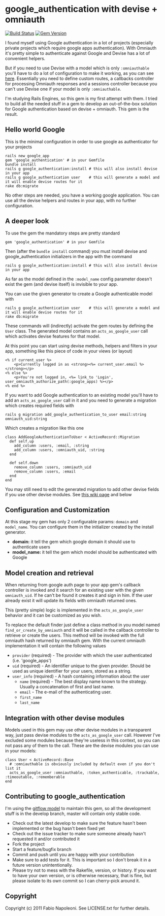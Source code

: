 # google_authentication with devise + omniauth

[![Build Status](https://secure.travis-ci.org/fabn/google_authentication.png)](http://travis-ci.org/fabn/google_authentication) [![Gem Version](https://badge.fury.io/rb/google_authentication.svg)](http://badge.fury.io/rb/google_authentication)

I found myself using Google authentication in a lot of projects (especially private projects which require google apps
authentication). With Omniauth it's pretty simple to authenticate against Google and Devise has a lot of convenient helpers.

But if you need to use Devise with a model which is only `:omniauthable` you'll have to do a lot of configuration to make
 it working, as you can see [here](https://github.com/plataformatec/devise/wiki/OmniAuth:-Overview). Essentially you need
 to define custom routes, a callbacks controller for processing Omniauth responses and a sessions controller because
 you can't use Devise one if your model is only `:omniauthable`.

I'm studying Rails Engines, so this gem is my first attempt with them. I tried to build all the needed stuff in a gem to
 develop an out-of-the-box solution for Google authentication based on devise + omniauth. This gem is the result.

## Hello world Google

This is the minimal configuration in order to use google as authenticator for your projects

    rails new google_app
    gem 'google_authentication' # in your Gemfile
    bundle install
    rails g google_authentication:install # this will also install devise in your app
    rails g google_authentication user    # this will generate a model and it will enable devise routes for it
    rake db:migrate

No other steps are needed, you have a working google application. You can use all the devise helpers and routes in your
app, with no further configuration.

## A deeper look

To use the gem the mandatory steps are pretty standard

    gem 'google_authentication' # in your Gemfile

Then (after the `bundle install` command) you must install devise and google_authentication initializers in the app with
 the command

    rails g google_authentication:install # this will also install devise in your app

As far as the model defined in the `:model_name` config parameter doesn't exist the gem (and devise itself) is invisible
 to your app.

You can use the given generator to create a Google authenticable model with

    rails g google_authentication user    # this will generate a model and it will enable devise routes for it
    rake db:migrate

These commands will (indirectly) activate the gem routes by defining the `User` class. The generated model contains an
 `acts_as_google_user` call which activates devise features for that model.

At this point you can start using devise methods, helpers and filters in your app, something like this piece of code in
 your views (or layout)

    <% if current_user %>
        <p>Currently logged in as <strong><%= current_user.email %></strong></p>
    <% else %>
        <p>You're not logged in, <%= link_to 'Login', user_omniauth_authorize_path(:google_apps) %></p>
    <% end %>

If you want to add Google authentication to an existing model you'll have to add an `acts_as_google_user` call in it and
 you need to generate a migration which creates required fields with

    rails g migration add_google_authentication_to_user email:string omniauth_uid:string

Which creates a migration like this one

    class AddGoogleAuthenticationToUser < ActiveRecord::Migration
      def self.up
        add_column :users, :email, :string
        add_column :users, :omniauth_uid, :string
      end

      def self.down
        remove_column :users, :omniauth_uid
        remove_column :users, :email
      end
    end

You may still need to edit the generated migration to add other devise fields if you use other devise modules.
 See [this wiki page](https://github.com/plataformatec/devise/wiki/How-To:-change-an-already-existing-table-to-add-devise-required-columns) and below

## Configuration and Customization

At this stage my gem has only 2 configurable params: `domain` and `model_name`. You can configure them in the initializer
 created by the install generator.

* **domain:** it tell the gem which google domain it should use to authenticate users
* **model_name:** it tell the gem which model should be authenticated with Google

## Model creation and retrieval

When returning from google auth page to your app gem's callback controller is invoked and it search for an existing user
 with the given `omniauth_uid`. If he can't be found it creates it and sign in him. If the user already exist it will
 update its fields with omniauth returned ones.

This (pretty simple) logic is implemented in the `acts_as_google_user` behavior and it can be customized as you wish.

To replace the default finder just define a class method in you model named `find_or_create_by_omniauth` and it will be
 called in the callback controller to retrieve or create the users. This method will be invoked with the full omniauth hash
 returned by omniauth gem. With the current omniauth implementation it will contain the following values

* `provider` (required) - The provider with which the user authenticated (i.e. 'google_apps')
* `uid` (required) - An identifier unique to the given provider. Should be used as unique identifier for your users, stored as a string.
* `user_info` (required) - A hash containing information about the user
  * `name` (required) - The best display name known to the strategy. Usually a concatenation of first and last name.
  * `email` - The e-mail of the authenticating user.
  * `first_name`
  * `last_name`

## Integration with other devise modules

Models used in this gem may use other devise modules in a transparent way, just pass devise modules to the `acts_as_google_user`
 call. However I've excluded some modules because they're useless in this context, so you can not pass any of them to the call.
 These are the devise modules you can use in your models:

    class User < ActiveRecord::Base
      # :omniauthable is obviously included by default even if you don't list it
      acts_as_google_user :omniauthable, :token_authenticable, :trackable, :timeoutable, :rememberable
    end

## Contributing to google_authentication

I'm using the [gitflow model](https://github.com/nvie/gitflow) to maintain this gem, so all the development stuff is in
 the develop branch, master will contain only stable code.

* Check out the latest develop to make sure the feature hasn't been implemented or the bug hasn't been fixed yet
* Check out the issue tracker to make sure someone already hasn't requested it and/or contributed it
* Fork the project
* Start a feature/bugfix branch
* Commit and push until you are happy with your contribution
* Make sure to add tests for it. This is important so I don't break it in a future version unintentionally.
* Please try not to mess with the Rakefile, version, or history. If you want to have your own version, or is otherwise necessary, that is fine, but please isolate to its own commit so I can cherry-pick around it.

## Copyright

Copyright (c) 2011 Fabio Napoleoni. See LICENSE.txt for
further details.

